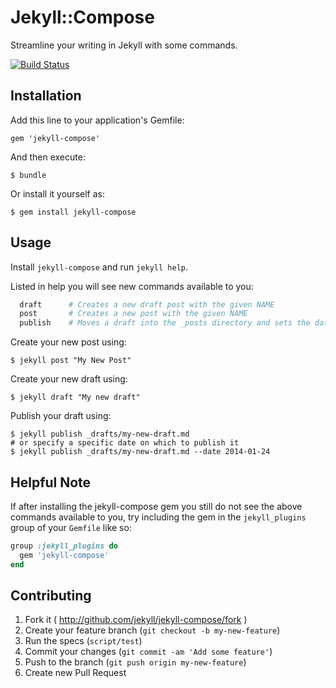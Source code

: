 # Jekyll::Compose

Streamline your writing in Jekyll with some commands.

[![Build Status](https://travis-ci.org/jekyll/jekyll-compose.svg?branch=master)](https://travis-ci.org/jekyll/jekyll-compose)

## Installation

Add this line to your application's Gemfile:

    gem 'jekyll-compose'

And then execute:

    $ bundle

Or install it yourself as:

    $ gem install jekyll-compose

## Usage

Install `jekyll-compose` and run `jekyll help`.

Listed in help you will see new commands available to you:

```sh
  draft      # Creates a new draft post with the given NAME
  post       # Creates a new post with the given NAME
  publish    # Moves a draft into the _posts directory and sets the date
```

Create your new post using:

    $ jekyll post "My New Post"

Create your new draft using:

    $ jekyll draft "My new draft"

Publish your draft using:

    $ jekyll publish _drafts/my-new-draft.md
    # or specify a specific date on which to publish it
    $ jekyll publish _drafts/my-new-draft.md --date 2014-01-24

## Helpful Note

If after installing the jekyll-compose gem you still do not see the above
commands available to you, try including the gem in the `jekyll_plugins`
group of your `Gemfile` like so:

```ruby
group :jekyll_plugins do
  gem 'jekyll-compose'
end
```

## Contributing

1. Fork it ( http://github.com/jekyll/jekyll-compose/fork )
2. Create your feature branch (`git checkout -b my-new-feature`)
3. Run the specs (`script/test`)
4. Commit your changes (`git commit -am 'Add some feature'`)
5. Push to the branch (`git push origin my-new-feature`)
6. Create new Pull Request
